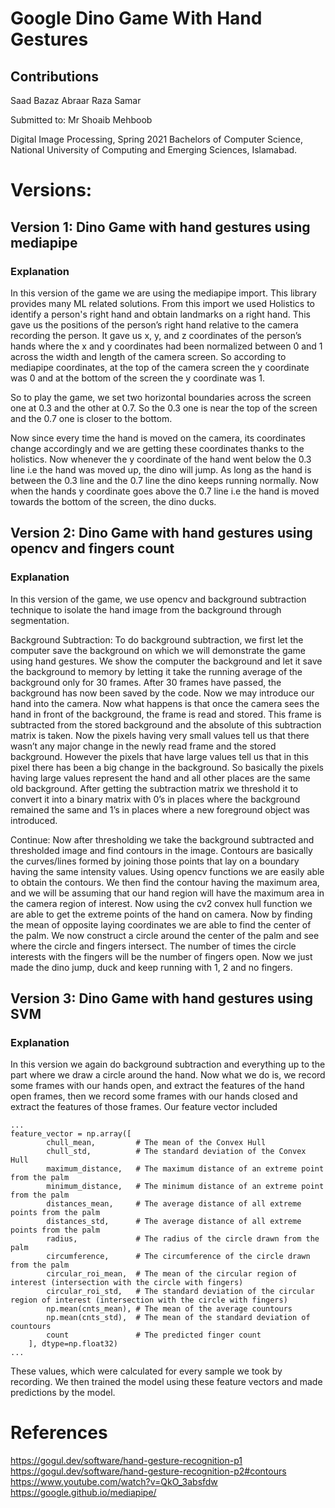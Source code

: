 # Google Dino Game With Hand Gestures

## Contributions
Saad Bazaz
Abraar Raza Samar

Submitted to: Mr Shoaib Mehboob

Digital Image Processing, Spring 2021
Bachelors of Computer Science, National University of Computing and Emerging Sciences, Islamabad.

# Versions:
## Version 1: Dino Game with hand gestures using mediapipe
### Explanation
In this version of the game we are using the mediapipe import. This library provides many ML related solutions. From this import we used Holistics to identify a person's right hand and obtain landmarks on a right hand. This gave us the positions of the person’s right hand relative to the camera recording the person. It gave us x, y, and z coordinates of the person’s hands where the x and y coordinates had been normalized between 0 and 1 across the width and length of the camera screen. So according to mediapipe coordinates, at the top of the camera screen the y coordinate was 0 and at the bottom of the screen the y coordinate was 1.

So to play the game, we set two horizontal boundaries across the screen one at 0.3 and the other at 0.7. So the 0.3 one is near the top of the screen and the 0.7 one is closer to the bottom.

Now since every time the hand is moved on the camera, its coordinates change accordingly and we are getting these coordinates thanks to the holistics. Now whenever the y coordinate of the hand went below the 0.3 line i.e the hand was moved up, the dino will jump. As long as the hand is between the 0.3 line and the 0.7 line the dino keeps running normally. Now when the hands y coordinate goes above the 0.7 line i.e the hand is moved towards the bottom of the screen, the dino ducks.

## Version 2: Dino Game with hand gestures using opencv and fingers count
### Explanation
In this version of the game, we use opencv and background subtraction technique to isolate the hand image from the background through segmentation.

Background Subtraction: To do background subtraction, we first let the computer save the background on which we will demonstrate the game using hand gestures. We show the computer the background and let it save the background to memory by letting it take the running average of the background only for 30 frames. After 30 frames have passed, the background has now been saved by the code. Now we may introduce our hand into the camera. Now what happens is that once the camera sees the hand in front of the background, the frame is read and stored. This frame is subtracted from the stored background and the absolute of this subtraction matrix is taken. Now the pixels having very small values tell us that there wasn’t any major change in the newly read frame and the stored background. However the pixels that have large values tell us that in this pixel there has been a big change in the background. So basically the pixels having large values represent the hand and all other places are the same old background. After getting the subtraction matrix we threshold it to convert it into a binary matrix with 0’s in places where the background remained the same and 1’s in places where a new foreground object was introduced.

Continue: Now after thresholding we take the background subtracted and thresholded image and find contours in the image. Contours are basically the curves/lines formed by joining those points that lay on a boundary having the same intensity values. Using opencv functions we are easily able to obtain the contours. We then find the contour having the maximum area, and we will be assuming that our hand region will have the maximum area in the camera region of interest. Now using the cv2 convex hull function we are able to get the extreme points of the hand on camera. Now by finding the mean of opposite laying coordinates we are able to find the center of the palm. We now construct a circle around the center of the palm and see where the circle and fingers intersect. The number of times the circle interests with the fingers will be the number of fingers open. Now we just made the dino jump, duck and keep running with 1, 2 and no fingers.

## Version 3: Dino Game with hand gestures using SVM
### Explanation
In this version we again do background subtraction and everything up to the part where we draw a circle around the hand. Now what we do is, we record some frames with our hands open, and extract the features of the hand open frames, then we record some frames with our hands closed and extract the features of those frames. Our feature vector included

```
...
feature_vector = np.array([
        chull_mean,         # The mean of the Convex Hull
        chull_std,          # The standard deviation of the Convex Hull
        maximum_distance,   # The maximum distance of an extreme point from the palm
        minimum_distance,   # The minimum distance of an extreme point from the palm
        distances_mean,     # The average distance of all extreme points from the palm
        distances_std,      # The average distance of all extreme points from the palm
        radius,             # The radius of the circle drawn from the palm
        circumference,      # The circumference of the circle drawn from the palm
        circular_roi_mean,  # The mean of the circular region of interest (intersection with the circle with fingers)
        circular_roi_std,   # The standard deviation of the circular region of interest (intersection with the circle with fingers)
        np.mean(cnts_mean), # The mean of the average countours
        np.mean(cnts_std),  # The mean of the standard deviation of countours
        count               # The predicted finger count
    ], dtype=np.float32)
...
```
These values, which were calculated for every sample we took by recording. We then trained the model using these feature vectors and made predictions by the model. 

# References
https://gogul.dev/software/hand-gesture-recognition-p1
https://gogul.dev/software/hand-gesture-recognition-p2#contours
https://www.youtube.com/watch?v=QkO_3absfdw
https://google.github.io/mediapipe/


